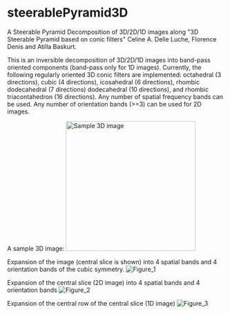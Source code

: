 # steerablePyramid3D
A Steerable Pyramid Decomposition of 3D/2D/1D images along "3D Steerable Pyramid based on conic filters"
Celine A. Delle Luche, Florence Denis and Atilla Baskurt. 

This is an inversible decomposition of 3D/2D/1D images into band-pass oriented components (band-pass only for 1D images). Currently, the following regularly oriented 3D conic filters are implemented: octahedral (3 directions), cubic (4 directions), icosahedral (6 directions), rhombic dodecahedral (7 directions) dodecahedral (10 directions), and rhombic triacontahedron (16 directions). Any number of spatial frequency bands can be used. Any number of orientation bands (>=3) can be used for 2D images.

A sample 3D image:
<img width="300" alt="Sample 3D image" src="https://github.com/user-attachments/assets/4bef7169-14e4-40c8-985f-c5bd18d43d09" />

Expansion of the image (central slice is shown) into 4 spatial bands and 4 orientation bands of the cubic symmetry. 
![Figure_1](https://github.com/user-attachments/assets/fca25ed0-012f-4ede-be72-dae28a472e28)

Expansion of the central slice (2D image) into 4 spatial bands and 4 orientation bands
![Figure_2](https://github.com/user-attachments/assets/3bcd3253-f008-429b-855b-2ee6a865cf9e)

Expansion of the central row of the central slice (1D image)
![Figure_3](https://github.com/user-attachments/assets/4f67aecd-b829-4ba6-bec3-8e6c07e15fb6)
